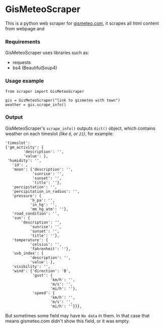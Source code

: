 # GisMeteoScraper

This is a python web scraper for [gismeteo.com](gismeteo.com), it scrapes all html content from webpage and


### Requirements

GisMeteoScraper uses libraries such as:
* requests
* bs4 (BeautifulSoup4)

### Usage example

    from scraper import GisMeteoScraper
    
    gis = GisMeteoScraper("link to gismeteo with town")
    weather = gis.scrape_info()


### Output
GisMeteoScraper's `scrape_info()` outputs `dict()` object, which contains weather on each timeslot *(like `0`, or `21`)*, for example:

    'timeslot': 
    {'gm_activity': {
		    'description': '', 
		    'value': },
     'humidity': '',
       'id': ,
       'moon': {'description': '',
                'sunrise': '',
                'sunset': '',
                'title': ''},
       'percipitation': '',
       'percipitation_in_radius': '',
       'pressure': {
		       'h_pa': '', 
		       'in_hg': '', 
		       'mm_hg_atm': ''},
       'road_condition': '',
       'sun': {
		   'description': '',
               'sunrise': '',
               'sunset': '',
               'title': ''},
       'temperature': {
		       'celsius': '', 
		       'fahrenheit': ''},
       'uvb_index': {
		       'description': '', 
		       'value': },
       'visibility': '',
       'wind': {'direction': 'В',
                'gust': {
		                'km/h': '', 
		                'm/s': '', 
		                'mi/h': ''},
                'speed': {
		                'km/h': '', 
		                'm/s': '', 
		                'mi/h': ''}}},
But sometimes some field may have `No data` in them. In that case that means gismeteo.com didn't show this field, or it was empty.


